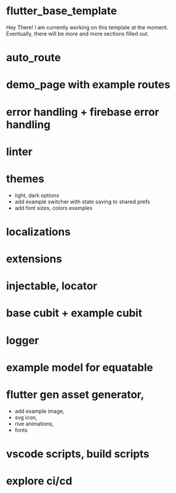 # flutter_base_template

Hey There! I am currently working on this template at the moment. Eventually, there will be more and more sections filled out.

# auto_route

# demo_page with example routes

# error handling + firebase error handling

# linter

# themes

- light, dark options
- add example switcher with state saving to shared prefs
- add font sizes, colors examples

# localizations

# extensions

# injectable, locator

# base cubit + example cubit

# logger

# example model for equatable

# flutter gen asset generator,

- add example image,
- svg icon,
- rive animations,
- fonts

# vscode scripts, build scripts

# explore ci/cd
